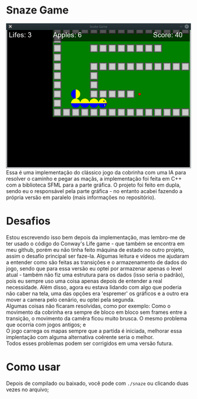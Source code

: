 
# Snaze Game
![](https://raw.githubusercontent.com/pabloufrn/Snaze/master/extra/preview.png)
Essa é uma implementação do clássico jogo da cobrinha com uma IA para resolver o caminho e pegar as maçãs, 
a implementação foi feita em C++ com a biblioteca SFML para a parte gráfica. O projeto foi feito em dupla, sendo eu
o responsável pela parte gráfica - no entanto acabei fazendo a própria versão em paralelo (mais informações no repositório).

# Desafios 
Estou escrevendo isso bem depois da implementação, mas lembro-me de ter usado o código do Conway's Life game - que também se encontra em meu github, porém eu não tinha feito máquina de estado no outro projeto, assim o desafio principal ser faze-la. Algumas leitura e vídeos me ajudaram a entender como são feitas as transições e o armazenamento de dados do jogo, sendo que para essa versão eu optei por armazenar apenas o level atual - também não fiz uma estrutura para os dados (isso seria o padrão), pois eu sempre uso uma coisa apenas depois de entender a real necessidade. Além disso, agora eu estava lidando com algo que poderia não caber na tela, uma das opções era 'espremer' os gráficos e a outro era mover a camera pelo cenário, eu optei pela segunda.  
Algumas coisas não ficaram resolvidas, como por exemplo: Como o movimento da cobrinha era sempre de bloco em bloco sem frames entre a transição, o movimento da camêra ficou muito brusca. O mesmo problema que ocorria com jogos antigos; e  
O jogo carrega os mapas sempre que a partida é iniciada, melhorar essa implentação com alguma alternativa coêrente seria o melhor.  
Todos esses problemas podem ser corrigidos em uma versão futura.  

# Como usar
Depois de compilado ou baixado, você pode com `./snaze` ou clicando duas 
vezes no arquivo;
